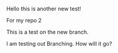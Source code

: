 Hello this is another new test!

For my repo 2

This is a test on the new branch. 

I am testing out Branching. How will it go?